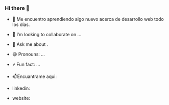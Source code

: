 ### Hi there 👋


- 🌱 Me encuentro aprendiendo algo nuevo acerca de desarrollo web todo los días.
- 👯 I’m looking to collaborate on ...


- 💬 Ask me about .

- 😄 Pronouns: ...
- ⚡ Fun fact: ...

- 📫Encuantrame aqui:
- linkedin:
- website:

